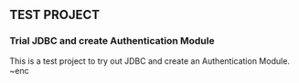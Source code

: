 ## TEST PROJECT
### Trial JDBC and create Authentication Module

This is a test project to try out JDBC and create an Authentication Module.
~enc